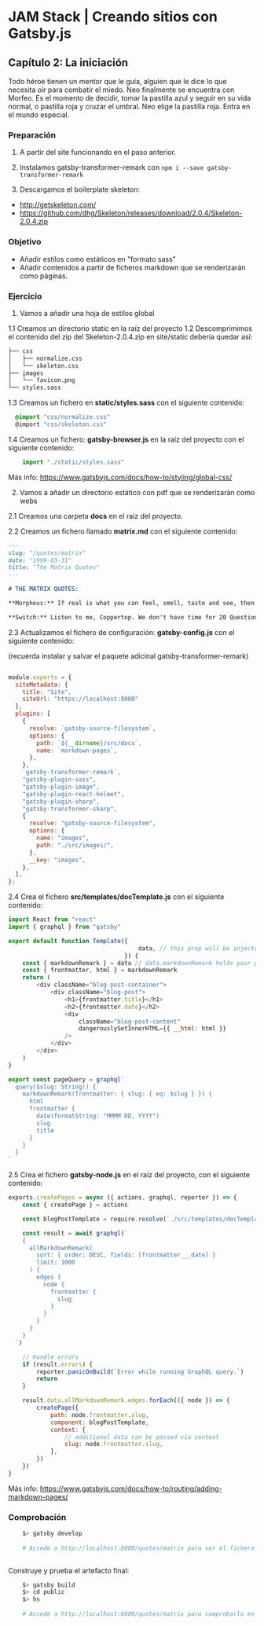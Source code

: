 # JAM Stack | Creando sitios con Gatsby.js

## Capítulo 2: La iniciación
Todo héroe tienen un mentor que le guía, alguien que le dice lo que necesita oír para combatir el miedo.
Neo finalmente se encuentra con Morfeo. Es el momento de decidir, tomar la pastilla azul y seguir en su vida normal,
o pastilla roja y cruzar el umbral. Neo elige la pastilla roja. Entra en el mundo especial.

### Preparación

1) A partir del site funcionando en el paso anterior.

2) Instalamos gatsby-transformer-remark con ``` npm i --save gatsby-transformer-remark ```

3) Descargamos el boilerplate skeleton:

- http://getskeleton.com/
- https://github.com/dhg/Skeleton/releases/download/2.0.4/Skeleton-2.0.4.zip

### Objetivo

* Añadir estilos como estáticos en "formato sass"
* Añadir contenidos a partir de ficheros markdown que se renderizarán como páginas.

### Ejercicio

1) Vamos a añadir una hoja de estilos global

1.1 Creamos un directorio static en la raíz del proyecto
1.2 Descomprimimos el contenido del zip del Skeleton-2.0.4.zip en site/static debería quedar así:

````bash
├── css
│   ├── normalize.css
│   └── skeleton.css
├── images
│   └── favicon.png
└── styles.sass
````

1.3 Creamos un fichero en **static/styles.sass** con el siguiente contenido:

````scss
  @import "css/normalize.css"
  @import "css/skeleton.css"
````

1.4 Creamos un fichero: **gatsby-browser.js** en la raíz del proyecto con el siguiente contenido:

````javascript
    import "./static/styles.sass"
````
Más info: https://www.gatsbyjs.com/docs/how-to/styling/global-css/

2) Vamos a añadir un directorio estático con pdf que se renderizarán como webs

2.1 Creamos una carpeta **docs** en el raiz del proyecto.

2.2 Creamos un fichero llamado **matrix.md** con el siguiente contenido:

````markdown
---
slug: "/quotes/matrix"
date: "1999-03-31"
title: "The Matrix Quotes"
---

# THE MATRIX QUOTES:

**Morpheus:** If real is what you can feel, smell, taste and see, then 'real' is simply electrical signals interpreted by your brain.

**Switch:** Listen to me, Coppertop. We don't have time for 20 Questions.

````

2.3 Actualizamos el fichero de configuración: **gatsby-config.js** con el siguiente contenido:

(recuerda instalar y salvar el paquete adicinal gatsby-transformer-remark)

````javascript

module.exports = {
  siteMetadata: {
    title: "Site",
    siteUrl: "https://localhost:8000"
  },
  plugins: [
    {
      resolve: `gatsby-source-filesystem`,
      options: {
        path: `${__dirname}/src/docs`,
        name: `markdown-pages`,
      },
    },
    `gatsby-transformer-remark`,
    "gatsby-plugin-sass",
    "gatsby-plugin-image",
    "gatsby-plugin-react-helmet",
    "gatsby-plugin-sharp",
    "gatsby-transformer-sharp",
    {
      resolve: "gatsby-source-filesystem",
      options: {
        name: "images",
        path: "./src/images/",
      },
      __key: "images",
    },
  ],
};

````

2.4 Crea el fichero **src/templates/docTemplate.js** con el siguiente contenido:

````javascript
import React from "react"
import { graphql } from "gatsby"

export default function Template({
                                     data, // this prop will be injected by the GraphQL query below.
                                 }) {
    const { markdownRemark } = data // data.markdownRemark holds your post data
    const { frontmatter, html } = markdownRemark
    return (
        <div className="blog-post-container">
            <div className="blog-post">
                <h1>{frontmatter.title}</h1>
                <h2>{frontmatter.date}</h2>
                <div
                    className="blog-post-content"
                    dangerouslySetInnerHTML={{ __html: html }}
                />
            </div>
        </div>
    )
}

export const pageQuery = graphql`
  query($slug: String!) {
    markdownRemark(frontmatter: { slug: { eq: $slug } }) {
      html
      frontmatter {
        date(formatString: "MMMM DD, YYYY")
        slug
        title
      }
    }
  }
`
````

2.5 Crea el fichero **gatsby-node.js** en el raíz del proyecto, con el siguiente contenido:

````javascript
exports.createPages = async ({ actions, graphql, reporter }) => {
    const { createPage } = actions

    const blogPostTemplate = require.resolve(`./src/templates/docTemplate.js`)

    const result = await graphql(`
    {
      allMarkdownRemark(
        sort: { order: DESC, fields: [frontmatter___date] }
        limit: 1000
      ) {
        edges {
          node {
            frontmatter {
              slug
            }
          }
        }
      }
    }
  `)

    // Handle errors
    if (result.errors) {
        reporter.panicOnBuild(`Error while running GraphQL query.`)
        return
    }

    result.data.allMarkdownRemark.edges.forEach(({ node }) => {
        createPage({
            path: node.frontmatter.slug,
            component: blogPostTemplate,
            context: {
                // additional data can be passed via context
                slug: node.frontmatter.slug,
            },
        })
    })
}
````

Más info: https://www.gatsbyjs.com/docs/how-to/routing/adding-markdown-pages/

### Comprobación

````bash 
    $> gatsby develop
    
    # Accede a http://localhost:8000/quotes/matrix para ver el fichero markdown convertido a html
    
````

Construye y prueba el artefacto final:
````bash 
    $> gatsby build
    $> cd public
    $> hs
    
    # Accede a http://localhost:8080/quotes/matrix para comprobarlo en objeto final 
    
```` 
